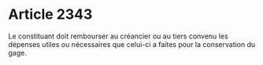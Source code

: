 # Article 2343

Le constituant doit rembourser au créancier ou au tiers convenu les dépenses utiles ou nécessaires que celui-ci a faites pour la conservation du gage.
